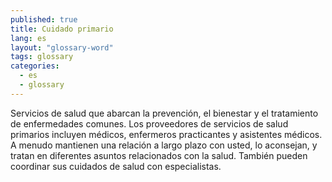 ```yaml
---
published: true
title: Cuidado primario
lang: es
layout: "glossary-word"
tags: glossary
categories:
  - es
  - glossary
---
```


Servicios de salud que abarcan la prevención, el bienestar y el tratamiento de enfermedades comunes.  Los proveedores de servicios de salud primarios incluyen médicos, enfermeros practicantes y asistentes médicos. A menudo mantienen una relación a largo plazo con usted, lo aconsejan, y tratan en diferentes asuntos relacionados con la salud. También pueden coordinar sus cuidados de salud con especialistas.
